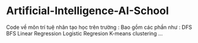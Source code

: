 # Artificial-Intelligence-AI-School

Code về môn trí tuệ nhân tạo học trên trường : 
Bao gồm các phần như : 
DFS
BFS 
Linear Regression
Logistic Regresion
K-means clustering
...
